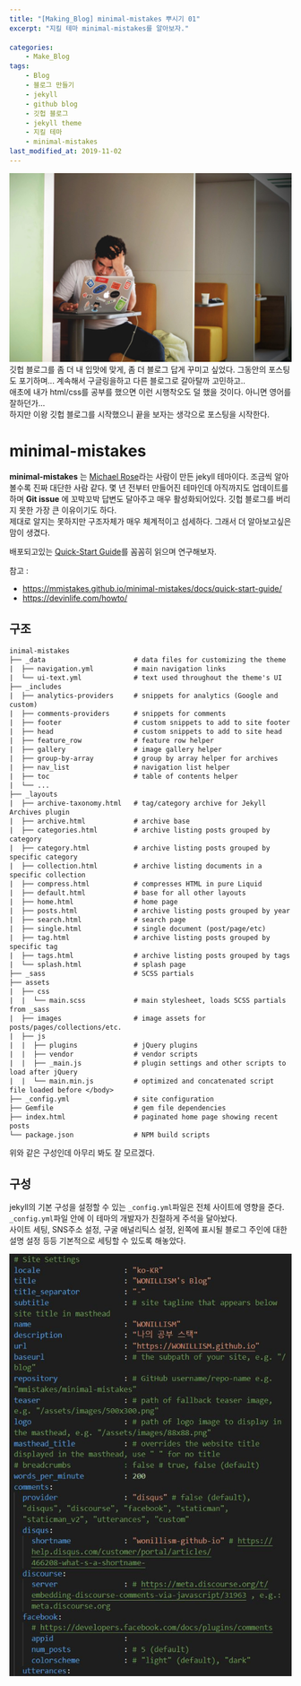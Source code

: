 ```yaml
---
title: "[Making_Blog] minimal-mistakes 뿌시기 01"
excerpt: "지킬 테마 minimal-mistakes를 알아보자."

categories:
    - Make_Blog
tags:
    - Blog  
    - 블로그 만들기
    - jekyll
    - github blog
    - 깃헙 블로그
    - jekyll theme
    - 지킬 테마
    - minimal-mistakes  
last_modified_at: 2019-11-02
---
```

![](/assets/Make_Blog/2019-11-02-Makeblog-Breakminimalmistakes-01-img01.jpg)  
깃헙 블로그를 좀 더 내 입맛에 맞게, 좀 더 블로그 답게 꾸미고 싶었다. 그동안의 포스팅도 포기하며... 계속해서 구글링을하고 다른 블로그로 갈아탈까 고민하고..  
애초에 내가 html/css를 공부를 했으면 이런 시행착오도 덜 했을 것이다. 아니면 영어를 잘하던가...  
하지만 이왕 깃헙 블로그를 시작했으니 끝을 보자는 생각으로 포스팅을 시작한다.  
  
# minimal-mistakes 
__minimal-mistakes__ 는 [Michael Rose](https://mmistakes.github.io/minimal-mistakes/about/)라는 사람이 만든 jekyll 테마이다. 조금씩 알아볼수록 진짜 대단한 사람 같다. 몇 년 전부터 만들어진 테마인데 아직까지도 업데이트를 하며 __Git issue__ 에 꼬박꼬박 답변도 달아주고 매우 활성화되어있다. 깃헙 블로그를 버리지 못한 가장 큰 이유이기도 하다.  
제대로 알지는 못하지만 구조자체가 매우 체계적이고 섬세하다. 그래서 더 알아보고싶은 맘이 생겼다.  

배포되고있는 [Quick-Start Guide](https://mmistakes.github.io/minimal-mistakes/docs/quick-start-guide/)를 꼼꼼히 읽으며 연구해보자.  
  

참고 :
 + <https://mmistakes.github.io/minimal-mistakes/docs/quick-start-guide/>  
 + https://devinlife.com/howto/

## 구조  
```  
inimal-mistakes
├── _data                      # data files for customizing the theme
|  ├── navigation.yml          # main navigation links
|  └── ui-text.yml             # text used throughout the theme's UI
├── _includes
|  ├── analytics-providers     # snippets for analytics (Google and custom)
|  ├── comments-providers      # snippets for comments
|  ├── footer                  # custom snippets to add to site footer
|  ├── head                    # custom snippets to add to site head
|  ├── feature_row             # feature row helper
|  ├── gallery                 # image gallery helper
|  ├── group-by-array          # group by array helper for archives
|  ├── nav_list                # navigation list helper
|  ├── toc                     # table of contents helper
|  └── ...
├── _layouts
|  ├── archive-taxonomy.html   # tag/category archive for Jekyll Archives plugin
|  ├── archive.html            # archive base
|  ├── categories.html         # archive listing posts grouped by category
|  ├── category.html           # archive listing posts grouped by specific category
|  ├── collection.html         # archive listing documents in a specific collection
|  ├── compress.html           # compresses HTML in pure Liquid
|  ├── default.html            # base for all other layouts
|  ├── home.html               # home page
|  ├── posts.html              # archive listing posts grouped by year
|  ├── search.html             # search page
|  ├── single.html             # single document (post/page/etc)
|  ├── tag.html                # archive listing posts grouped by specific tag
|  ├── tags.html               # archive listing posts grouped by tags
|  └── splash.html             # splash page
├── _sass                      # SCSS partials
├── assets
|  ├── css
|  |  └── main.scss            # main stylesheet, loads SCSS partials from _sass
|  ├── images                  # image assets for posts/pages/collections/etc.
|  ├── js
|  |  ├── plugins              # jQuery plugins
|  |  ├── vendor               # vendor scripts
|  |  ├── _main.js             # plugin settings and other scripts to load after jQuery
|  |  └── main.min.js          # optimized and concatenated script file loaded before </body>
├── _config.yml                # site configuration
├── Gemfile                    # gem file dependencies
├── index.html                 # paginated home page showing recent posts
└── package.json               # NPM build scripts
```  
위와 같은 구성인데 아무리 봐도 잘 모르겠다.  
  
## 구성  
jekyll의 기본 구성을 설정할 수 있는 `_config.yml`파일은 전체 사이트에 영향을 준다.  
`_config.yml`파일 안에 이 테마의 개발자가 친절하게 주석을 달아놨다.  
사이트 세팅, SNS주소 설정, 구굴 애널리틱스 설정, 왼쪽에 표시될 블로그 주인에 대한 설명 설정 등등 기본적으로 세팅할 수 있도록 해놓았다.   
  
[![](/assets/Make_Blog/2019-11-02-Makeblog-Breakminimalmistakes-01-img02.jpg)](/assets/Make_Blog/2019-11-02-Makeblog-Breakminimalmistakes-01-img02.jpg)
